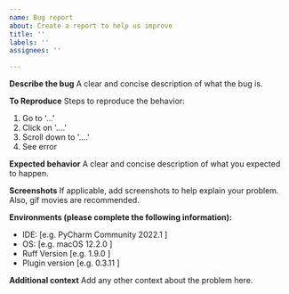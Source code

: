 ```yaml
---
name: Bug report
about: Create a report to help us improve
title: ''
labels: ''
assignees: ''

---
```


**Describe the bug**
A clear and concise description of what the bug is.

**To Reproduce**
Steps to reproduce the behavior:
1. Go to '...'
2. Click on '....'
3. Scroll down to '....'
4. See error

**Expected behavior**
A clear and concise description of what you expected to happen.

**Screenshots**
If applicable, add screenshots to help explain your problem.
Also, gif movies are recommended.

**Environments (please complete the following information):**
 - IDE: [e.g. PyCharm Community 2022.1 ]
 - OS: [e.g. macOS  12.2.0 ]
 - Ruff Version [e.g. 1.9.0 ]
 - Plugin version [e.g. 0.3.11 ]

**Additional context**
Add any other context about the problem here.
